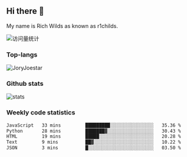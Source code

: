 ## Hi there 👋

My name is Rich Wilds as known as r1childs.

<img src="https://komarev.com/ghpvc/?username=JoryJoestar&label=Views&color=0e75b6&style=flat" alt="访问量统计" />

### Top-langs

<p><img src="https://github-readme-stats.vercel.app/api/top-langs?username=JoryJoestar&show_icons=true&locale=en&layout=compact&size_weight=0&count_weight=1" alt="JoryJoestar" /></p>   

### Github stats

<picture>
  <source
    srcset="https://github-readme-stats-au6v.vercel.app/api?username=JoryJoestar&count_private=true&show_icons=true"
    media="(prefers-color-scheme: dark)"
  />
  <source
    srcset="https://github-readme-stats-au6v.vercel.app/api?username=JoryJoestar&count_private=true&show_icons=true"
    media="(prefers-color-scheme: light), (prefers-color-scheme: no-preference)"
  />
  <img src="https://github-readme-stats-au6v.vercel.app/api?username=JoryJoestar&count_private=true&show_icons=true&hide_rank=true" alt="stats"/>
</picture>

###  Weekly code statistics

<!--START_SECTION:waka-->

```txt
JavaScript   33 mins         █████████░░░░░░░░░░░░░░░░   35.36 %
Python       28 mins         ███████▓░░░░░░░░░░░░░░░░░   30.43 %
HTML         19 mins         █████░░░░░░░░░░░░░░░░░░░░   20.28 %
Text         9 mins          ██▓░░░░░░░░░░░░░░░░░░░░░░   10.22 %
JSON         3 mins          █░░░░░░░░░░░░░░░░░░░░░░░░   03.50 %
```

<!--END_SECTION:waka-->
